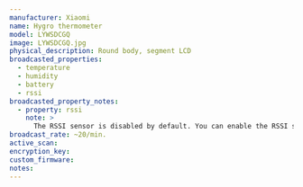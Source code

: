 ```yaml
---
manufacturer: Xiaomi
name: Hygro thermometer
model: LYWSDCGQ
image: LYWSDCGQ.jpg
physical_description: Round body, segment LCD
broadcasted_properties:
  - temperature
  - humidity
  - battery
  - rssi
broadcasted_property_notes:
  - property: rssi
    note: >
      The RSSI sensor is disabled by default. You can enable the RSSI sensor by going to `configuration`, `integrations`, select `devices` on the BLE monitor integration tile and select your device. Click on the `+1 disabled entity` to show the disabled sensor and select the disabled entity. Finally, click on `Enable entity` to enable it. 
broadcast_rate: ~20/min.
active_scan:
encryption_key:
custom_firmware:
notes:
---
```

